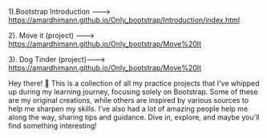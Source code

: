 1).Bootstrap Introduction --->
https://amardhimann.github.io/Only_bootstrap/Introduction/index.html


2). Move it (project) --->
https://amardhimann.github.io/Only_bootstrap/Move%20It


3). Dog Tinder (project)---> 
https://amardhimann.github.io/Only_bootstrap/Move%20It







Hey there! 👋 This is a collection of all my practice projects that I've whipped up during my learning journey, focusing solely on Bootstrap. Some of these are my original creations, while others are inspired by various sources to help me sharpen my skills. I’ve also had a lot of amazing people help me along the way, sharing tips and guidance. Dive in, explore, and maybe you'll find something interesting!
